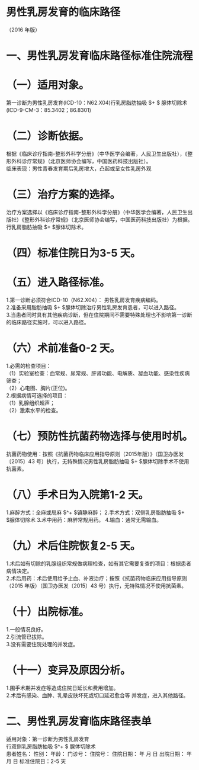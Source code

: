 # 男性乳房发育的临床路径  
（2016 年版）  
# 一、男性乳房发育临床路径标准住院流程  
# （一）适用对象。  
第一诊断为男性乳房发育(ICD-10：N62.X04)行乳房脂肪抽吸 $+ $ 腺体切除术(ICD-9-CM-3：85.3402；86.8301)  
# （二）诊断依据。  
根据《临床诊疗指南-整形外科学分册》（中华医学会编著，人民卫生出版社），《整形外科诊疗常规》（北京医师协会编写，中国医药科技出版社）。  
临床表现：男性青春发育期后乳房增大，凸起或呈女性乳房外观  
# （三）治疗方案的选择。  
治疗方案选择以《临床诊疗指南-整形外科学分册》（中华医学会编著，人民卫生出版社）《整形外科诊疗常规》（北京医师协会编写，中国医药科技出版社）为根据。行乳房脂肪抽吸 $+ $腺体切除术。  
# （四）标准住院日为3-5 天。  
# （五）进入路径标准。  
1.第一诊断必须符合ICD-10（N62.X04）： 男性乳房发育疾病编码。  
2.准备采用脂肪抽吸 $+ $腺体切除治疗男性乳房发育患者，可以进入路径。  
3.当患者同时具有其他疾病诊断，但在住院期间不需要特殊处理也不影响第一诊断的临床路径实施时，可以进入路径。  
# （六）术前准备0-2 天。  
1.必需的检查项目：  
（1）实验室检查：血常规、尿常规、肝肾功能、电解质、凝血功能、感染性疾病筛查；  
（2）心电图、胸片(正位)。  
2.根据病情可选择的项目：  
（1）乳腺组织超声；  
（2）激素水平的检查。  
# （七）预防性抗菌药物选择与使用时机。  
抗菌药物使用：按照《抗菌药物临床应用指导原则（2015年版）》（国卫办医发〔2015〕43 号）执行，无特殊情况男性乳房脂肪抽吸 $+ $腺体切除手术不使用抗菌素。  
# （八）手术日为入院第1-2 天。  
1.麻醉方式：全麻或局麻 $^+ $镇静麻醉； 2.手术方式：双侧乳房脂肪抽吸 $+ $腺体切除术 3.术中用药：麻醉常规用药。 4.输血：通常无需输血。  
# （九）术后住院恢复2-5 天。  
1.术后如有切除的乳腺组织常规做病理检查，如有其它需要复查的项目：根据患者病情决定。  
2.术后用药：术后使用给予止血、补液治疗；按照《抗菌药物临床应用指导原则（2015 年版）（国卫办医发〔2015〕43 号）执行，无特殊情况不使用抗菌素。  
# （十）出院标准。  
1.一般情况良好。  
2.引流管已拔除。  
3.没有需要住院处理的并发症。  
# （十一）变异及原因分析。  
1.围手术期并发症等造成住院日延长和费用增加。  
2.术后有感染、血肿、乳晕皮肤坏死或切口延迟愈合等 并发症，进入其他路径。  
# 二、男性乳房发育临床路径表单  
适用对象：第一诊断为男性乳房发育  
行双侧乳房脂肪抽吸 $^+ $ 腺体切除术  
患者姓名：            性别：      年龄：      门诊号：       住院号：          住院日期：     年  月  日   出院日期：     年  月   日      标准住院日：2-5 天  
